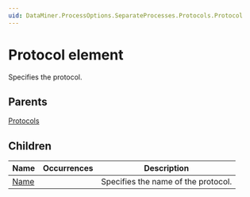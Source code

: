 ```yaml
---
uid: DataMiner.ProcessOptions.SeparateProcesses.Protocols.Protocol
---
```


# Protocol element

Specifies the protocol.

## Parents

[Protocols](xref:DataMiner.ProcessOptions.SeparateProcesses.Protocols)

## Children

| Name | Occurrences | Description |
| --- | --- | --- |
| [Name](xref:DataMiner.ProcessOptions.SeparateProcesses.Protocols.Protocol.Name) |  | Specifies the name of the protocol. |
